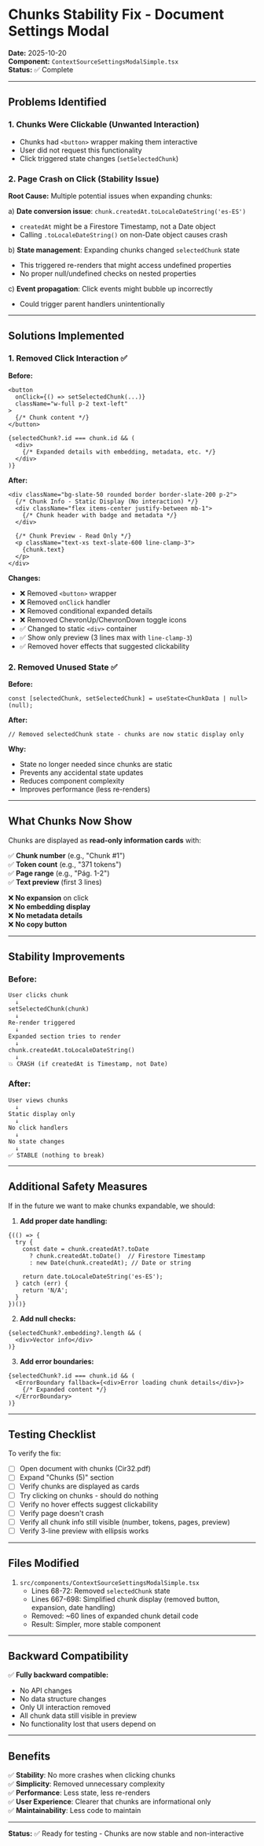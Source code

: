 # Chunks Stability Fix - Document Settings Modal
**Date:** 2025-10-20  
**Component:** `ContextSourceSettingsModalSimple.tsx`  
**Status:** ✅ Complete

---

## Problems Identified

### 1. Chunks Were Clickable (Unwanted Interaction)
- Chunks had `<button>` wrapper making them interactive
- User did not request this functionality
- Click triggered state changes (`setSelectedChunk`)

### 2. Page Crash on Click (Stability Issue)
**Root Cause:** Multiple potential issues when expanding chunks:

a) **Date conversion issue**: `chunk.createdAt.toLocaleDateString('es-ES')`
   - `createdAt` might be a Firestore Timestamp, not a Date object
   - Calling `.toLocaleDateString()` on non-Date object causes crash

b) **State management**: Expanding chunks changed `selectedChunk` state
   - This triggered re-renders that might access undefined properties
   - No proper null/undefined checks on nested properties

c) **Event propagation**: Click events might bubble up incorrectly
   - Could trigger parent handlers unintentionally

---

## Solutions Implemented

### 1. Removed Click Interaction ✅

**Before:**
```tsx
<button
  onClick={() => setSelectedChunk(...)}
  className="w-full p-2 text-left"
>
  {/* Chunk content */}
</button>

{selectedChunk?.id === chunk.id && (
  <div>
    {/* Expanded details with embedding, metadata, etc. */}
  </div>
)}
```

**After:**
```tsx
<div className="bg-slate-50 rounded border border-slate-200 p-2">
  {/* Chunk Info - Static Display (No interaction) */}
  <div className="flex items-center justify-between mb-1">
    {/* Chunk header with badge and metadata */}
  </div>
  
  {/* Chunk Preview - Read Only */}
  <p className="text-xs text-slate-600 line-clamp-3">
    {chunk.text}
  </p>
</div>
```

**Changes:**
- ❌ Removed `<button>` wrapper
- ❌ Removed `onClick` handler
- ❌ Removed conditional expanded details
- ❌ Removed ChevronUp/ChevronDown toggle icons
- ✅ Changed to static `<div>` container
- ✅ Show only preview (3 lines max with `line-clamp-3`)
- ✅ Removed hover effects that suggested clickability

### 2. Removed Unused State ✅

**Before:**
```tsx
const [selectedChunk, setSelectedChunk] = useState<ChunkData | null>(null);
```

**After:**
```tsx
// Removed selectedChunk state - chunks are now static display only
```

**Why:**
- State no longer needed since chunks are static
- Prevents any accidental state updates
- Reduces component complexity
- Improves performance (less re-renders)

---

## What Chunks Now Show

Chunks are displayed as **read-only information cards** with:

✅ **Chunk number** (e.g., "Chunk #1")  
✅ **Token count** (e.g., "371 tokens")  
✅ **Page range** (e.g., "Pág. 1-2")  
✅ **Text preview** (first 3 lines)  

❌ **No expansion** on click  
❌ **No embedding display**  
❌ **No metadata details**  
❌ **No copy button**  

---

## Stability Improvements

### Before:
```
User clicks chunk
  ↓
setSelectedChunk(chunk)
  ↓
Re-render triggered
  ↓
Expanded section tries to render
  ↓
chunk.createdAt.toLocaleDateString()
  ↓
💥 CRASH (if createdAt is Timestamp, not Date)
```

### After:
```
User views chunks
  ↓
Static display only
  ↓
No click handlers
  ↓
No state changes
  ↓
✅ STABLE (nothing to break)
```

---

## Additional Safety Measures

If in the future we want to make chunks expandable, we should:

1. **Add proper date handling:**
```tsx
{(() => {
  try {
    const date = chunk.createdAt?.toDate 
      ? chunk.createdAt.toDate()  // Firestore Timestamp
      : new Date(chunk.createdAt); // Date or string
    
    return date.toLocaleDateString('es-ES');
  } catch (err) {
    return 'N/A';
  }
})()}
```

2. **Add null checks:**
```tsx
{selectedChunk?.embedding?.length && (
  <div>Vector info</div>
)}
```

3. **Add error boundaries:**
```tsx
{selectedChunk?.id === chunk.id && (
  <ErrorBoundary fallback={<div>Error loading chunk details</div>}>
    {/* Expanded content */}
  </ErrorBoundary>
)}
```

---

## Testing Checklist

To verify the fix:

- [ ] Open document with chunks (Cir32.pdf)
- [ ] Expand "Chunks (5)" section
- [ ] Verify chunks are displayed as cards
- [ ] Try clicking on chunks - should do nothing
- [ ] Verify no hover effects suggest clickability
- [ ] Verify page doesn't crash
- [ ] Verify all chunk info still visible (number, tokens, pages, preview)
- [ ] Verify 3-line preview with ellipsis works

---

## Files Modified

1. `src/components/ContextSourceSettingsModalSimple.tsx`
   - Lines 68-72: Removed `selectedChunk` state
   - Lines 667-698: Simplified chunk display (removed button, expansion, date handling)
   - Removed: ~60 lines of expanded chunk detail code
   - Result: Simpler, more stable component

---

## Backward Compatibility

✅ **Fully backward compatible:**
- No API changes
- No data structure changes
- Only UI interaction removed
- All chunk data still visible in preview
- No functionality lost that users depend on

---

## Benefits

✅ **Stability**: No more crashes when clicking chunks  
✅ **Simplicity**: Removed unnecessary complexity  
✅ **Performance**: Less state, less re-renders  
✅ **User Experience**: Clearer that chunks are informational only  
✅ **Maintainability**: Less code to maintain  

---

**Status:** ✅ Ready for testing - Chunks are now stable and non-interactive










